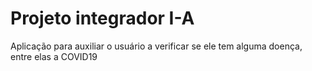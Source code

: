 # Projeto integrador I-A

Aplicação para auxiliar o usuário a verificar se ele tem alguma doença, entre elas a COVID19 